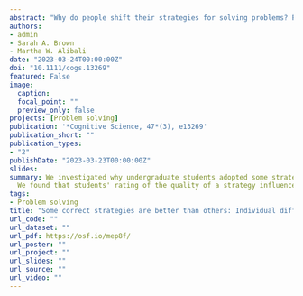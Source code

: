 ```yaml
---
abstract: "Why do people shift their strategies for solving problems? Past work has focused on the roles of contextual and individual factors in explaining whether people adopt new strategies when they are exposed to them. In this study, we examined a factor not considered in prior work: people's evaluations of the strategies themselves. We presented undergraduate participants from a moderately selective university (N = 252; 64.8% women, 65.6% White, 67.6% who had taken calculus) with two strategies for solving algebraic word problems and asked them to rate these strategies and their own strategy on a variety of dimensions. Participants’ ratings loaded onto two factors, which we label quality and difficulty. Participants’ initial evaluations of the quality of the strategies were associated with whether they used the strategies at posttest, and this effect held even when controlling for individual and contextual factors. However, people's evaluations of the difficulty of the strategies were not consistently associated with their later adoption of those strategies. We also examined individual and contextual predictors of strategy ratings and strategy adoption. Participants’ need for cognition and their spatial visualization ability were associated with their strategy evaluations, and the framing of the story problems was associated with their strategy adoption. The findings highlight that strategy adoption depends on multiple interacting factors, and that to understand strategy change, it is critical to examine how people evaluate strategies."
authors:
- admin
- Sarah A. Brown
- Martha W. Alibali
date: "2023-03-24T00:00:00Z"
doi: "10.1111/cogs.13269"
featured: False
image:
  caption: 
  focal_point: ""
  preview_only: false
projects: [Problem solving]
publication: '*Cognitive Science, 47*(3), e13269'
publication_short: ""
publication_types:
- "2"
publishDate: "2023-03-23T00:00:00Z"
slides: 
summary: We investigated why undergraduate students adopted some strategies and not others.
  We found that students' rating of the quality of a strategy influenced their adoption, but their ratings of how complex a strategy is did not.
tags:
- Problem solving
title: "Some correct strategies are better than others: Individual differences in strategy evaluations influence strategy adoption"
url_code: ""
url_dataset: ""
url_pdf: https://osf.io/mep8f/
url_poster: ""
url_project: ""
url_slides: ""
url_source: ""
url_video: ""
---
```

